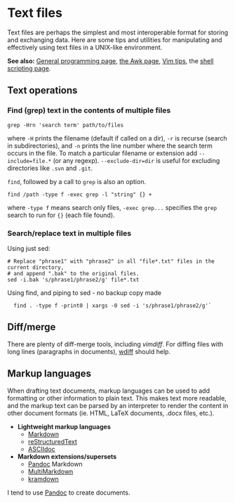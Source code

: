 # Text files

Text files are perhaps the simplest and most interoperable format for
storing and exchanging data. Here are some tips and utilities for
manipulating and effectively using text files in a UNIX-like
environment.

 **See also:** [General programming page](comp_programming.md), [the Awk page](comp_awk.md), [Vim tips](comp_vimtips.md), the [shell scripting page](comp_shellscripts.md).

## Text operations

### Find (grep) text in the contents of multiple files

    grep -Hrn 'search term' path/to/files

where `-H` prints the filename (default if called on a dir), `-r` is
recurse (search in subdirectories), and `-n` prints the line number
where the search term occurs in the file. To match a particular filename
or extension add `--include=file.*` (or any regexp).
`--exclude-dir=dir` is useful for excluding directories like `.svn` and
`.git`.

`find`, followed by a call to `grep` is also an option.

    find /path -type f -exec grep -l "string" {} +

where `-type f` means search only files, `-exec grep...` specifies the
`grep` search to run for `{}` (each file found).

### Search/replace text in multiple files

Using just sed:

~~~{.bash}
# Replace "phrase1" with "phrase2" in all "file*.txt" files in the current directory, 
# and append ".bak" to the original files.
sed -i.bak 's/phrase1/phrase2/g' file*.txt 
~~~

Using find, and piping to sed - no backup copy made

~~~{.bash}
  find . -type f -print0 | xargs -0 sed -i 's/phrase1/phrase2/g'`
~~~

## Diff/merge

There are plenty of diff-merge tools, including *vimdiff*. For diffing
files with long lines (paragraphs in documents),
[wdiff](http://www.gnu.org/software/wdiff/) should help.

## Markup languages

When drafting text documents, markup languages can be used to add
formatting or other information to plain text. This makes text more
readable, and the markup text can be parsed by an interpreter to render
the content in other document formats (ie. HTML, LaTeX documents, .docx
files, etc.).

* **Lightweight markup languages**
  * [Markdown](http://daringfireball.net/projects/markdown/)
  * [reStructuredText](http://docutils.sourceforge.net/docs/user/rst/quickstart.html)
  * [ASCIIdoc](http://www.methods.co.nz/asciidoc/)
* **Markdown extensions/supersets**
  * [Pandoc](http://johnmacfarlane.net/pandoc/) Markdown
  * [MultiMarkdown](http://fletcherpenney.net/multimarkdown/)
  * [kramdown](http://kramdown.rubyforge.org)

I tend to use [Pandoc](/comp_pandoc.md) to create documents.
